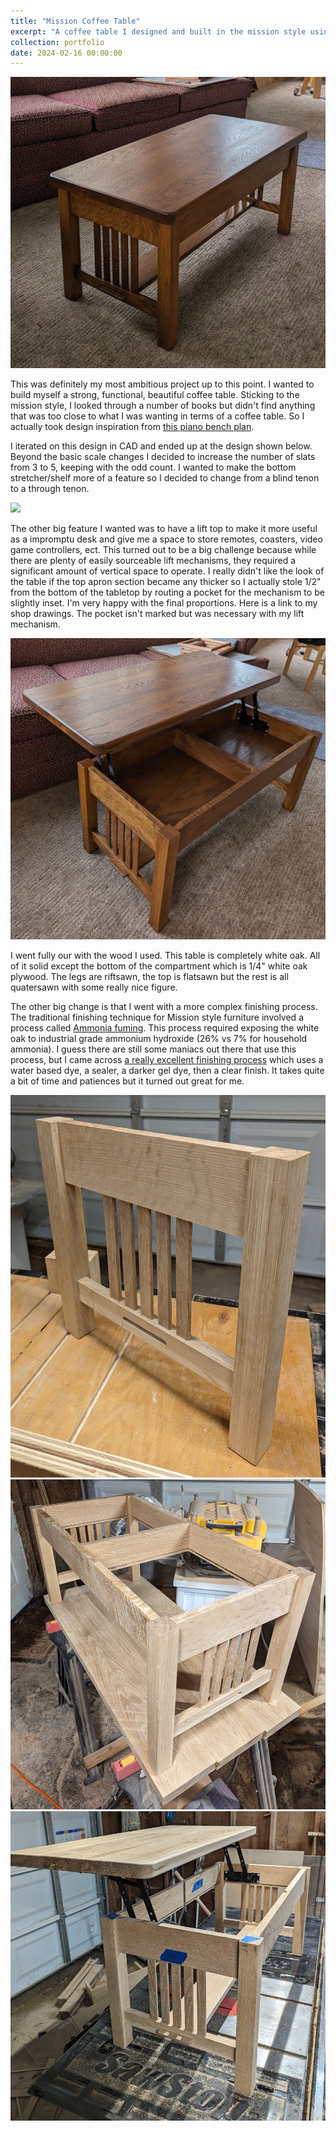```yaml
---
title: "Mission Coffee Table"
excerpt: "A coffee table I designed and built in the mission style using traditional joinery.<br/><img src='/images/CoffeeTable1.jpg' width='70%'>"
collection: portfolio
date: 2024-02-16 00:00:00
---
```


<img src='/images/CoffeeTable1.jpg'>

This was definitely my most ambitious project up to this point. 
I wanted to build myself a strong, functional, beautiful coffee table.
Sticking to the mission style, I looked through a number of books but didn't find anything that was too close to what I was wanting in terms of a coffee table. 
So I actually took design inspiration from [this piano bench plan](https://www.gutenberg.org/cache/epub/23666/pg23666-images.html#A_PIANO_BENCH).

I iterated on this design in CAD and ended up at the design shown below.
Beyond the basic scale changes I decided to increase the number of slats from 3 to 5, keeping with the odd count.
I wanted to make the bottom stretcher/shelf more of a feature so I decided to change from a blind tenon to a through tenon.

<img src='/images/CoffeeTableCAD.jpg'>

The other big feature I wanted was to have a lift top to make it more useful as a impromptu desk and give me a space to store remotes, coasters, video game controllers, ect.
This turned out to be a big challenge because while there are plenty of easily sourceable lift mechanisms, they required a significant amount of vertical space to operate.
I really didn't like the look of the table if the top apron section became any thicker so I actually stole 1/2" from the bottom of the tabletop by routing a pocket for the mechanism to be slightly inset. 
I'm very happy with the final proportions.
Here is a link to my shop drawings. The pocket isn't marked but was necessary with my lift mechanism.

<img src='/images/CoffeeTable2.jpg'>

I went fully our with the wood I used. This table is completely white oak. All of it solid except the bottom of the compartment which is 1/4" white oak plywood. The legs are riftsawn, the top is flatsawn but the rest is all quatersawn with some really nice figure. 

The other big change is that I went with a more complex finishing process.
The traditional finishing technique for Mission style furniture involved a process called [Ammonia fuming](https://en.wikipedia.org/wiki/Ammonia_fuming). This process required exposing the white oak to industrial grade ammonium hydroxide (26% vs 7% for household ammonia).
I guess there are still some maniacs out there that use this process, but I came across [a really excellent finishing process](https://homesteadfinishingproducts.com/jeff-jewitts-mission-oak-finish/) which uses a water based dye, a sealer, a darker gel dye, then a clear finish.
It takes quite a bit of time and patiences but it turned out great for me.

<img src='/images/CoffeeTableWIP1.jpg'>
<img src='/images/CoffeeTableWIP2.jpg'>
<img src='/images/CoffeeTableWIP3.jpg'>